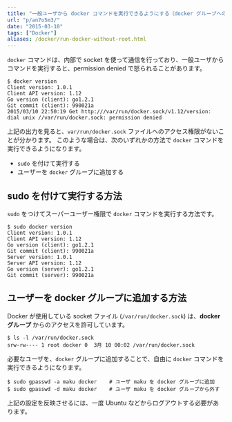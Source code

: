 ```yaml
---
title: "一般ユーザから docker コマンドを実行できるようにする（docker グループへの登録）"
url: "p/an7o5m3/"
date: "2015-03-10"
tags: ["Docker"]
aliases: /docker/run-docker-without-root.html
---
```


`docker` コマンドは、内部で socket を使って通信を行っており、一般ユーザからコマンドを実行すると、permission denied で怒られることがあります。

```console
$ docker version
Client version: 1.0.1
Client API version: 1.12
Go version (client): go1.2.1
Git commit (client): 990021a
2015/03/10 22:50:19 Get http:///var/run/docker.sock/v1.12/version: dial unix //var/run/docker.sock: permission denied
```

上記の出力を見ると、`var/run/docker.sock` ファイルへのアクセス権限がないことが分かります。
このような場合は、次のいずれかの方法で `docker` コマンドを実行できるようになります。

- `sudo` を付けて実行する
- ユーザーを `docker` グループに追加する


sudo を付けて実行する方法
----

`sudo` をつけてスーパーユーザー権限で `docker` コマンドを実行する方法です。

```console
$ sudo docker version
Client version: 1.0.1
Client API version: 1.12
Go version (client): go1.2.1
Git commit (client): 990021a
Server version: 1.0.1
Server API version: 1.12
Go version (server): go1.2.1
Git commit (server): 990021a
```


ユーザーを docker グループに追加する方法
----

Docker が使用している socket ファイル (`/var/run/docker.sock`) は、__docker グループ__ からのアクセスを許可しています。

```console
$ ls -l /var/run/docker.sock
srw-rw---- 1 root docker 0  3月 10 00:02 /var/run/docker.sock
```

必要なユーザを、`docker` グループに追加することで、自由に `docker` コマンドを実行できるようになります。

```console
$ sudo gpasswd -a maku docker    # ユーザ maku を docker グループに追加
$ sudo gpasswd -d maku docker    # ユーザ maku を docker グループから外す
```

上記の設定を反映させるには、一度 Ubuntu などからログアウトする必要があります。


